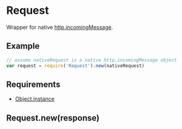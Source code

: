 Request
=============

Wrapper for native [http.incomingMessage](http://nodejs.org/api/http.html#http_http_incomingmessage).

## Example

```javascript
// assume nativeRequest is a native http.incomingMessage object
var request = require('Request').new(nativeRequest)
```

## Requirements

- [Object.instance](../../../../node_modules/Object.instance)

## Request.new(response)
